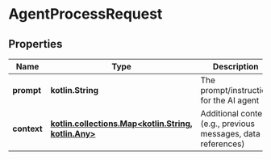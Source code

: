 
# AgentProcessRequest

## Properties
Name | Type | Description | Notes
------------ | ------------- | ------------- | -------------
**prompt** | **kotlin.String** | The prompt/instruction for the AI agent | 
**context** | [**kotlin.collections.Map&lt;kotlin.String, kotlin.Any&gt;**](kotlin.Any.md) | Additional context (e.g., previous messages, data references) |  [optional]



